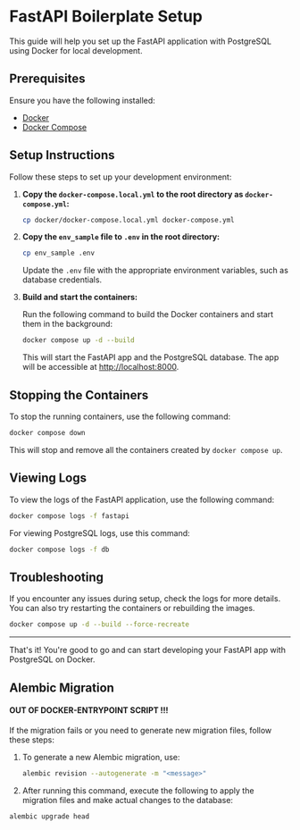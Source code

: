 # FastAPI Boilerplate Setup

This guide will help you set up the FastAPI application with PostgreSQL using Docker for local development.

## Prerequisites

Ensure you have the following installed:
- [Docker](https://docs.docker.com/engine/install/)
- [Docker Compose](https://docs.docker.com/compose/install/)

## Setup Instructions

Follow these steps to set up your development environment:

1. **Copy the `docker-compose.local.yml` to the root directory as `docker-compose.yml`:**

   ```bash
   cp docker/docker-compose.local.yml docker-compose.yml
   ```

2. **Copy the `env_sample` file to `.env` in the root directory:**

   ```bash
   cp env_sample .env
   ```

   Update the `.env` file with the appropriate environment variables, such as database credentials.

3. **Build and start the containers:**

   Run the following command to build the Docker containers and start them in the background:

   ```bash
   docker compose up -d --build
   ```

   This will start the FastAPI app and the PostgreSQL database. The app will be accessible at [http://localhost:8000](http://localhost:8000).

## Stopping the Containers

To stop the running containers, use the following command:

```bash
docker compose down
```

This will stop and remove all the containers created by `docker compose up`.

## Viewing Logs

To view the logs of the FastAPI application, use the following command:

```bash
docker compose logs -f fastapi
```

For viewing PostgreSQL logs, use this command:

```bash
docker compose logs -f db
```

## Troubleshooting

If you encounter any issues during setup, check the logs for more details. You can also try restarting the containers or rebuilding the images.

```bash
docker compose up -d --build --force-recreate
```

---

That's it! You're good to go and can start developing your FastAPI app with PostgreSQL on Docker.


## Alembic Migration
#### OUT OF DOCKER-ENTRYPOINT SCRIPT !!!

If the migration fails or you need to generate new migration files, follow these steps:

1. To generate a new Alembic migration, use:

   ```bash
   alembic revision --autogenerate -m "<message>"
   ```
2. After running this command, execute the following to apply the migration files and make actual changes to the database:
  ```bash
  alembic upgrade head
  ```
